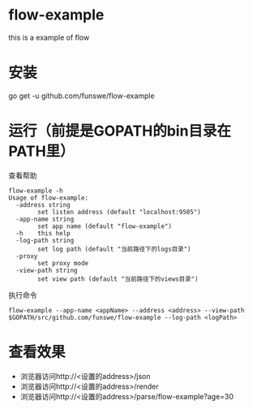 # flow-example
this is a example of flow

# 安装
go get -u github.com/funswe/flow-example

# 运行（前提是GOPATH的bin目录在PATH里）
查看帮助
```
flow-example -h
Usage of flow-example:
  -address string
    	set listen address (default "localhost:9505")
  -app-name string
    	set app name (default "flow-example")
  -h	this help
  -log-path string
    	set log path (default "当前路径下的logs目录")
  -proxy
    	set proxy mode
  -view-path string
    	set view path (default "当前路径下的views目录")
```

执行命令
```
flow-example --app-name <appName> --address <address> --view-path $GOPATH/src/github.com/funswe/flow-example --log-path <logPath>
```

# 查看效果
- 浏览器访问http://<设置的address>/json
- 浏览器访问http://<设置的address>/render
- 浏览器访问http://<设置的address>/parse/flow-example?age=30
